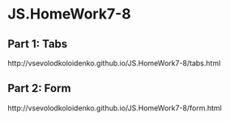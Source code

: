 <h1>JS.HomeWork7-8</h1>

<h2>Part 1: Tabs</h2>
<p>http://vsevolodkoloidenko.github.io/JS.HomeWork7-8/tabs.html</p>

<h2>Part 2: Form</h2>
<p>http://vsevolodkoloidenko.github.io/JS.HomeWork7-8/form.html</p>
